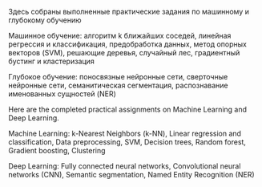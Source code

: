 Здесь собраны выполненные практические задания по машинному и глубокому обучению

Машинное обучение: алгоритм k ближайших соседей, линейная регрессия и классификация, предобработка данных, метод опорных векторов (SVM), решающие деревья, случайный лес, градиентный бустинг и кластеризация

Глубокое обучение: поносвязные нейронные сети, сверточные нейронные сети, семанитическая сегментация, распознавание именованных сущностей (NER)

Here are the completed practical assignments on Machine Learning and Deep Learning.

Machine Learning: k-Nearest Neighbors (k-NN), Linear regression and classification, Data preprocessing, SVM, Decision trees, Random forest, Gradient boosting, Clustering

Deep Learning: Fully connected neural networks, Convolutional neural networks (CNN), Semantic segmentation, Named Entity Recognition (NER)
